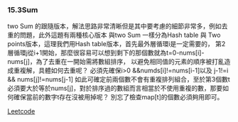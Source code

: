 ### 15.3Sum

two Sum 的跟隨版本，解法思路非常清晰但是其中要考慮的細節非常多，例如去重的問題，此外這題有兩種核心版本
與two Sum 一樣分為Hash table 與 Two points版本，這理我們用Hash table版本，首先最外層循環i是一定需要的，
第2層循環j從i+1開始，那麼很容易可以想到剩下的那個數就為t=0-nums[i]-nums[j]，為了去重在一開始需將數組排序，
以避免相同值的元素的順序被打亂造成重複解，具體如何去重呢？ 必須先確保i>0 &&numds[i]!=nums[i-1]以及 j-1!=i && nums[j]!=nums[j-1]
如此可確定前兩個數不會有重複排列組合，至於第3個數t必須要大於等於nums[j]，對於排序過的數組而言相當於不使用重複的數，那要如何確保當前的數字t存在沒被用掉呢？
別忘了檢查map[t]的個數必須夠用即可。

[Leetcode](https://leetcode.com/problems/3sum/)
